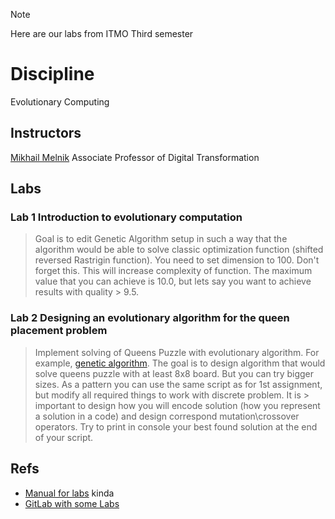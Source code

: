 > [!NOTE]
> Here are our labs from ITMO Third semester

# Discipline
Evolutionary Computing

## Instructors
[Mikhail Melnik](https://github.com/HighExecutor) Associate Professor of Digital Transformation

## Labs
### Lab 1 Introduction to evolutionary computation
> Goal is to edit Genetic Algorithm setup in such a way that the algorithm would be able to solve classic optimization function (shifted reversed Rastrigin function). 
> You need to set dimension to 100. Don't forget this. This will increase complexity of function.
> The maximum value that you can achieve is 10.0, but lets say you want to achieve results with quality > 9.5.

### Lab 2 Designing an evolutionary algorithm for the queen placement problem 
> Implement solving of Queens Puzzle with evolutionary algorithm. For example, [genetic algorithm](https://en.wikipedia.org/wiki/Eight_queens_puzzle).
> The goal is to design algorithm that would solve queens puzzle with at least 8x8 board. But you can try bigger sizes. As a pattern you can use the same script as for 1st assignment, but modify all required things to work with discrete problem. It is > important to design how you will encode solution (how you represent a solution in a code)  and design correspond mutation\crossover operators. 
> Try to print in console your best found solution at the end of your script.

## Refs
- [Manual for labs](https://books.ifmo.ru/file/pdf/2389.pdf) kinda
- [GitLab with some Labs](https://gitlab.com/itmo_ec_labs)
